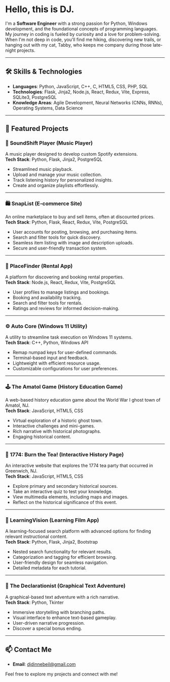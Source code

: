 # Hello, this is DJ.

I'm a **Software Engineer** with a strong passion for Python, Windows development, and the foundational concepts of programming languages. My journey in coding is fueled by curiosity and a love for problem-solving. When I'm not deep in code, you'll find me hiking, discovering new trails, or hanging out with my cat, Tabby, who keeps me company during those late-night projects.

---

## 🛠️ Skills & Technologies
- **Languages**: Python, JavaScript, C++, C, HTML5, CSS, PHP, SQL
- **Technologies**: Flask, Jinja2, Node.js, React, Redux, Vite, Express, SQLite3, PostgreSQL
- **Knowledge Areas**: Agile Development, Neural Networks (CNNs, RNNs), Operating Systems, Data Science

---

## 🌟 Featured Projects
### 🎵 **SoundShift Player** (Music Player)
A music player designed to develop custom Spotify extensions.  
**Tech Stack**: Python, Flask, Jinja2, PostgreSQL  
- Streamlined music playback.
- Upload and manage your music collection.
- Track listening history for personalized insights.
- Create and organize playlists effortlessly.

---

### 🛍️ **SnapList** (E-commerce Site)
An online marketplace to buy and sell items, often at discounted prices.  
**Tech Stack**: Python, Flask, React, Redux, Vite, PostgreSQL  
- User accounts for posting, browsing, and purchasing items.
- Search and filter tools for quick discovery.
- Seamless item listing with image and description uploads.
- Secure and user-friendly transaction system.

---

### 🏡 **PlaceFinder** (Rental App)
A platform for discovering and booking rental properties.  
**Tech Stack**: Node.js, React, Redux, Vite, PostgreSQL  
- User profiles to manage listings and bookings.
- Booking and availability tracking.
- Search and filter tools for rentals.
- Ratings and reviews for informed decision-making.

---

### ⚙️ **Auto Core** (Windows 11 Utility)
A utility to streamline task execution on Windows 11 systems.  
**Tech Stack**: C++, Python, Windows API  
- Remap numpad keys for user-defined commands.
- Terminal-based input and feedback.
- Lightweight with efficient resource usage.
- Customizable configurations for user preferences.

---

### 🕹️ **The Amatol Game** (History Education Game)
A web-based history education game about the World War I ghost town of Amatol, NJ.  
**Tech Stack**: JavaScript, HTML5, CSS  
- Virtual exploration of a historic ghost town.
- Interactive challenges and mini-games.
- Rich narrative with historical photographs.
- Engaging historical content.

---

### 📜 **1774: Burn the Tea!** (Interactive History Page)
An interactive website that explores the 1774 tea party that occurred in Greenwich, NJ.  
**Tech Stack**: JavaScript, HTML5, CSS  
- Explore primary and secondary historical sources.
- Take an interactive quiz to test your knowledge.
- View multimedia elements, including maps and images.
- Reflect on the historical significance of this event.

---

### 🎥 **LearningVision** (Learning Film App)
A learning-focused search platform with advanced options for finding relevant instructional content.  
**Tech Stack**: Python, Flask, Jinja2, Bootstrap  
- Nested search functionality for relevant results.
- Categorization and tagging for efficient browsing.
- User-friendly design for seamless navigation.
- Detailed metadata for each tutorial.

---

### 📖 **The Declarationist** (Graphical Text Adventure)
A graphical-based text adventure with a rich narrative.  
**Tech Stack**: Python, Tkinter  
- Immersive storytelling with branching paths.
- Visual interface to enhance text-based gameplay.
- User-driven narrative progression.
- Discover a special bonus ending.

---

## 📫 Contact Me
- **Email**: [djdinnebeil@gmail.com](mailto:djdinnebeil@gmail.com)  

Feel free to explore my projects and connect with me!

